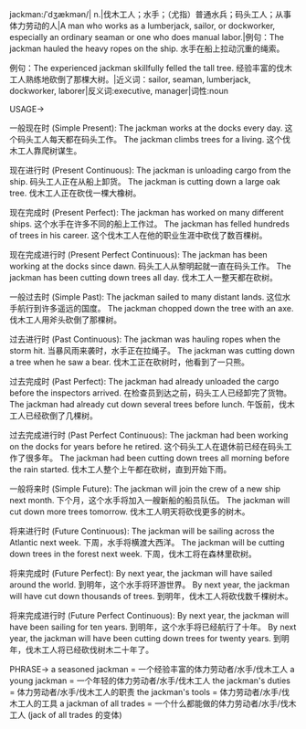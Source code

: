 jackman:/ˈdʒækmən/| n.|伐木工人；水手；（尤指）普通水兵；码头工人；从事体力劳动的人|A man who works as a lumberjack, sailor, or dockworker, especially an ordinary seaman or one who does manual labor.|例句：The jackman hauled the heavy ropes on the ship. 水手在船上拉动沉重的绳索。

例句：The experienced jackman skillfully felled the tall tree.  经验丰富的伐木工人熟练地砍倒了那棵大树。|近义词：sailor, seaman, lumberjack, dockworker, laborer|反义词:executive, manager|词性:noun


USAGE->

一般现在时 (Simple Present):
The jackman works at the docks every day.  这个码头工人每天都在码头工作。
The jackman climbs trees for a living.  这个伐木工人靠爬树谋生。

现在进行时 (Present Continuous):
The jackman is unloading cargo from the ship.  码头工人正在从船上卸货。
The jackman is cutting down a large oak tree.  伐木工人正在砍伐一棵大橡树。

现在完成时 (Present Perfect):
The jackman has worked on many different ships.  这个水手在许多不同的船上工作过。
The jackman has felled hundreds of trees in his career. 这个伐木工人在他的职业生涯中砍伐了数百棵树。

现在完成进行时 (Present Perfect Continuous):
The jackman has been working at the docks since dawn.  码头工人从黎明起就一直在码头工作。
The jackman has been cutting down trees all day.  伐木工人一整天都在砍树。

一般过去时 (Simple Past):
The jackman sailed to many distant lands.  这位水手航行到许多遥远的国度。
The jackman chopped down the tree with an axe. 伐木工人用斧头砍倒了那棵树。


过去进行时 (Past Continuous):
The jackman was hauling ropes when the storm hit. 当暴风雨来袭时，水手正在拉绳子。
The jackman was cutting down a tree when he saw a bear. 伐木工正在砍树时，他看到了一只熊。

过去完成时 (Past Perfect):
The jackman had already unloaded the cargo before the inspectors arrived. 在检查员到达之前，码头工人已经卸完了货物。
The jackman had already cut down several trees before lunch.  午饭前，伐木工人已经砍倒了几棵树。

过去完成进行时 (Past Perfect Continuous):
The jackman had been working on the docks for years before he retired.  这个码头工人在退休前已经在码头工作了很多年。
The jackman had been cutting down trees all morning before the rain started.  伐木工人整个上午都在砍树，直到开始下雨。

一般将来时 (Simple Future):
The jackman will join the crew of a new ship next month.  下个月，这个水手将加入一艘新船的船员队伍。
The jackman will cut down more trees tomorrow.  伐木工人明天将砍伐更多的树木。

将来进行时 (Future Continuous):
The jackman will be sailing across the Atlantic next week. 下周，水手将横渡大西洋。
The jackman will be cutting down trees in the forest next week. 下周，伐木工将在森林里砍树。

将来完成时 (Future Perfect):
By next year, the jackman will have sailed around the world.  到明年，这个水手将环游世界。
By next year, the jackman will have cut down thousands of trees. 到明年，伐木工人将砍伐数千棵树木。

将来完成进行时 (Future Perfect Continuous):
By next year, the jackman will have been sailing for ten years.  到明年，这个水手将已经航行了十年。
By next year, the jackman will have been cutting down trees for twenty years. 到明年，伐木工人将已经砍伐树木二十年了。


PHRASE->
a seasoned jackman =  一个经验丰富的体力劳动者/水手/伐木工人
a young jackman = 一个年轻的体力劳动者/水手/伐木工人
the jackman's duties = 体力劳动者/水手/伐木工人的职责
the jackman's tools = 体力劳动者/水手/伐木工人的工具
a jackman of all trades =  一个什么都能做的体力劳动者/水手/伐木工人 (jack of all trades 的变体)
